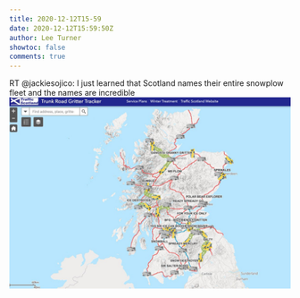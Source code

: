 ```yaml
---
title: 2020-12-12T15-59
date: 2020-12-12T15:59:50Z
author: Lee Turner
showtoc: false
comments: true
---
```


RT @jackiesojico: I just learned that Scotland names their entire snowplow fleet and the names are incredible ![](/img/x//1337789263920947202-Eo6t7BvUwAIaORr.jpg)

